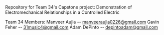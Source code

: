 Repository for Team 34's Capstone project: Demonstration of Electromechanical Relationships in a Controlled Electric 

Team 34 Members:
Manveer Aujla -- manveeraujla0226@gmail.com
Gavin Feher   -- 31music4@gmail.com
Adam DePinto  -- depintoadam@gmail.com
